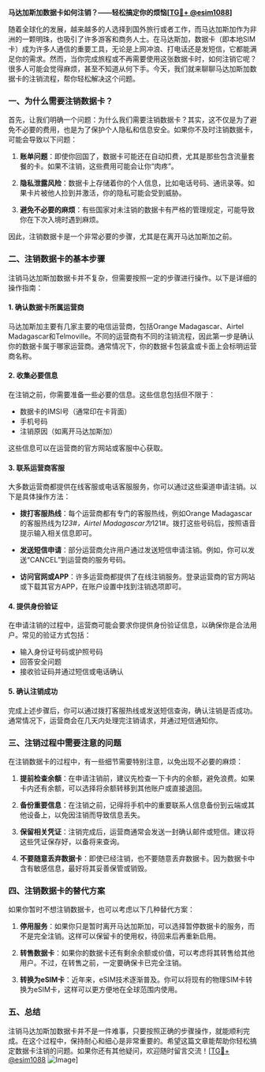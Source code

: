 **马达加斯加数据卡如何注销？——轻松搞定你的烦恼[[TG💪+ @esim1088](https://t.me/s/esim1088)]**

随着全球化的发展，越来越多的人选择到国外旅行或者工作，而马达加斯加作为非洲的一颗明珠，也吸引了许多游客和商务人士。在马达斯加，数据卡（即本地SIM卡）成为许多人通信的重要工具，无论是上网冲浪、打电话还是发短信，它都能满足你的需求。然而，当你完成旅程或不再需要使用这张数据卡时，如何注销它呢？很多人可能会觉得麻烦，甚至不知道从何下手。今天，我们就来聊聊马达加斯加数据卡的注销流程，帮你轻松解决这个问题。

### **一、为什么需要注销数据卡？**

首先，让我们明确一个问题：为什么我们需要注销数据卡？其实，这不仅是为了避免不必要的费用，也是为了保护个人隐私和信息安全。如果你不及时注销数据卡，可能会导致以下问题：

1. **账单问题**：即使你回国了，数据卡可能还在自动扣费，尤其是那些包含流量套餐的卡。如果不注销，这些费用可能会让你“肉疼”。
   
2. **隐私泄露风险**：数据卡上存储着你的个人信息，比如电话号码、通讯录等。如果卡片被他人捡到并激活，你的隐私可能会受到威胁。

3. **避免不必要的麻烦**：有些国家对未注销的数据卡有严格的管理规定，可能导致你在下次入境时遇到麻烦。

因此，注销数据卡是一个非常必要的步骤，尤其是在离开马达加斯加之前。

### **二、注销数据卡的基本步骤**

注销马达加斯加数据卡并不复杂，但需要按照一定的步骤进行操作。以下是详细的操作指南：

#### **1. 确认数据卡所属运营商**

马达加斯加主要有几家主要的电信运营商，包括Orange Madagascar、Airtel Madagascar和Telmoville。不同的运营商有不同的注销流程，因此第一步是确认你的数据卡属于哪家运营商。通常情况下，你的数据卡包装盒或卡面上会标明运营商名称。

#### **2. 收集必要信息**

在注销之前，你需要准备一些必要的信息。这些信息包括但不限于：
- 数据卡的IMSI号（通常印在卡背面）
- 手机号码
- 注销原因（如离开马达加斯加）

这些信息可以在运营商的官方网站或客服中心获取。

#### **3. 联系运营商客服**

大多数运营商都提供在线客服或电话客服服务，你可以通过这些渠道申请注销。以下是具体操作方法：

- **拨打客服热线**：每个运营商都有专门的客服热线，例如Orange Madagascar的客服热线为*123#，Airtel Madagascar为*121#。拨打这些号码后，按照语音提示输入相关信息即可。

- **发送短信申请**：部分运营商允许用户通过发送短信申请注销。例如，你可以发送“CANCEL”到运营商的服务号码。

- **访问官网或APP**：许多运营商都提供了在线注销服务。登录运营商的官方网站或下载其官方APP，在账户设置中找到注销选项即可。

#### **4. 提供身份验证**

在申请注销的过程中，运营商可能会要求你提供身份验证信息，以确保你是合法用户。常见的验证方式包括：
- 输入身份证号码或护照号码
- 回答安全问题
- 接收验证码并通过短信或电话确认

#### **5. 确认注销成功**

完成上述步骤后，你可以通过拨打客服热线或发送短信查询，确认注销是否成功。通常情况下，运营商会在几天内处理完注销请求，并通过短信通知你。

### **三、注销过程中需要注意的问题**

在注销数据卡的过程中，有一些细节需要特别注意，以免出现不必要的麻烦：

1. **提前检查余额**：在申请注销前，建议先检查一下卡内的余额，避免浪费。如果卡内还有余额，可以选择将余额转移到其他账户或直接退回。

2. **备份重要信息**：在注销之前，记得将手机中的重要联系人信息备份到云端或其他设备上，以免因注销而导致信息丢失。

3. **保留相关凭证**：注销完成后，运营商通常会发送一封确认邮件或短信。建议将这些凭证保存好，以备将来查询。

4. **不要随意丢弃数据卡**：即使已经注销，也不要随意丢弃数据卡。因为数据卡中含有敏感信息，最好将其妥善保管或销毁。

### **四、注销数据卡的替代方案**

如果你暂时不想注销数据卡，也可以考虑以下几种替代方案：

1. **停用服务**：如果你只是暂时离开马达加斯加，可以选择暂停数据卡的服务，而不是完全注销。这样可以保留卡的使用权，待回来后再重新启用。

2. **转售数据卡**：如果你的数据卡还有剩余余额或价值，可以考虑将其转售给其他用户。不过，在转售之前，一定要确保卡已完全注销。

3. **转换为eSIM卡**：近年来，eSIM技术逐渐普及。你可以将现有的物理SIM卡转换为eSIM卡，这样可以更方便地在全球范围内使用。

### **五、总结**

注销马达加斯加数据卡并不是一件难事，只要按照正确的步骤操作，就能顺利完成。在这个过程中，保持耐心和细心是非常重要的。希望这篇文章能帮助你轻松搞定数据卡注销的问题。如果你还有其他疑问，欢迎随时留言交流！[[TG💪+ @esim1088](https://t.me/s/esim1088) ![Image](https://i.postimg.cc/4NQfJmqS/Snipaste-2025-05-13-00-14-12.png)]